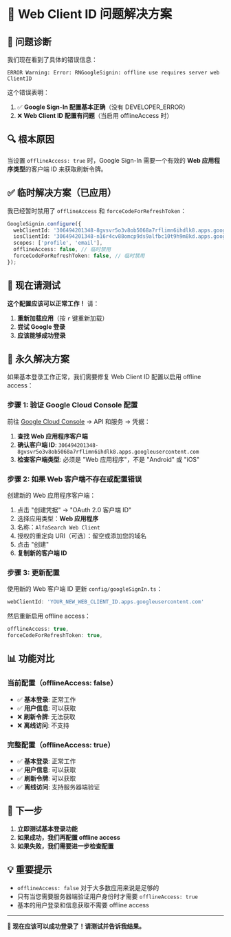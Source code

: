 # 🔧 Web Client ID 问题解决方案

## 🎯 问题诊断

我们现在看到了具体的错误信息：

```
ERROR Warning: Error: RNGoogleSignin: offline use requires server web ClientID
```

这个错误表明：
1. ✅ **Google Sign-In 配置基本正确**（没有 DEVELOPER_ERROR）
2. ❌ **Web Client ID 配置有问题**（当启用 offlineAccess 时）

## 🔍 根本原因

当设置 `offlineAccess: true` 时，Google Sign-In 需要一个有效的 **Web 应用程序类型**的客户端 ID 来获取刷新令牌。

## ✅ 临时解决方案（已应用）

我已经暂时禁用了 `offlineAccess` 和 `forceCodeForRefreshToken`：

```typescript
GoogleSignin.configure({
  webClientId: '306494201348-8gvsvr5o3v8ob5068a7rflimn6ihdlk8.apps.googleusercontent.com',
  iosClientId: '306494201348-n16r4cv88omcp9ds9alfbc10t9h9m8kd.apps.googleusercontent.com',
  scopes: ['profile', 'email'],
  offlineAccess: false, // 临时禁用
  forceCodeForRefreshToken: false, // 临时禁用
});
```

## 🚀 现在请测试

**这个配置应该可以正常工作！** 请：

1. **重新加载应用**（按 `r` 键重新加载）
2. **尝试 Google 登录**
3. **应该能够成功登录**

## 🔧 永久解决方案

如果基本登录工作正常，我们需要修复 Web Client ID 配置以启用 offline access：

### 步骤 1: 验证 Google Cloud Console 配置

前往 [Google Cloud Console](https://console.cloud.google.com/) → API 和服务 → 凭据：

1. **查找 Web 应用程序客户端**
2. **确认客户端 ID**: `306494201348-8gvsvr5o3v8ob5068a7rflimn6ihdlk8.apps.googleusercontent.com`
3. **检查客户端类型**: 必须是 "Web 应用程序"，不是 "Android" 或 "iOS"

### 步骤 2: 如果 Web 客户端不存在或配置错误

创建新的 Web 应用程序客户端：

1. 点击 "创建凭据" → "OAuth 2.0 客户端 ID"
2. 选择应用类型：**Web 应用程序**
3. 名称：`AlfaSearch Web Client`
4. 授权的重定向 URI（可选）：留空或添加您的域名
5. 点击 "创建"
6. **复制新的客户端 ID**

### 步骤 3: 更新配置

使用新的 Web 客户端 ID 更新 `config/googleSignIn.ts`：

```typescript
webClientId: 'YOUR_NEW_WEB_CLIENT_ID.apps.googleusercontent.com'
```

然后重新启用 offline access：

```typescript
offlineAccess: true,
forceCodeForRefreshToken: true,
```

## 📊 功能对比

### 当前配置（offlineAccess: false）
- ✅ **基本登录**: 正常工作
- ✅ **用户信息**: 可以获取
- ❌ **刷新令牌**: 无法获取
- ❌ **离线访问**: 不支持

### 完整配置（offlineAccess: true）
- ✅ **基本登录**: 正常工作
- ✅ **用户信息**: 可以获取
- ✅ **刷新令牌**: 可以获取
- ✅ **离线访问**: 支持服务器端验证

## 🎯 下一步

1. **立即测试基本登录功能**
2. **如果成功，我们再配置 offline access**
3. **如果失败，我们需要进一步检查配置**

## 💡 重要提示

- `offlineAccess: false` 对于大多数应用来说是足够的
- 只有当您需要服务器端验证用户身份时才需要 `offlineAccess: true`
- 基本的用户登录和信息获取不需要 offline access

---

**🎉 现在应该可以成功登录了！请测试并告诉我结果。**
